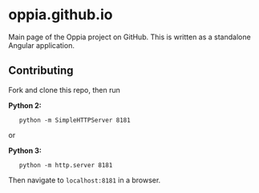 # oppia.github.io

Main page of the Oppia project on GitHub. This is written as a standalone
Angular application.

## Contributing

Fork and clone this repo, then run

**Python 2:**
```
   python -m SimpleHTTPServer 8181
```

or

**Python 3:**
```
   python -m http.server 8181
```

Then navigate to `localhost:8181` in a browser.
